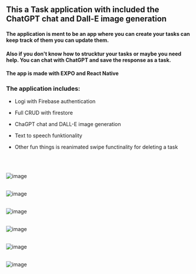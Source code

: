 ## This a Task application with included the ChatGPT chat and Dall-E image generation

#### The application is ment to be an app where you can create your tasks can keep track of them you can update them. 
#### Also if you don't know how to strucktur your tasks or maybe you need help. You can chat with ChatGPT and save the response as a task.


#### The app is made with EXPO and React Native
### The application includes:
- Logi with Firebase authentication
- Full CRUD with firestore
- ChaGPT chat and DALL-E image generation
- Text to speech funktionality
- Other fun things is reanimated swipe functinality for deleting a task

  <br>
  <br>

![image](https://github.com/JesperZamora/NaviTest/assets/113138989/36f88b61-41d2-4f15-a66e-9c6773e0b10c)
  <br>
  <br>

![image](https://github.com/JesperZamora/NaviTest/assets/113138989/aef736f9-6277-4fdc-b20c-afedc3cc0d6a)
  <br>
  <br>

![image](https://github.com/JesperZamora/NaviTest/assets/113138989/c0145233-916e-4347-bb5d-4a2ef15df07b)
  <br>
  <br>

![image](https://github.com/JesperZamora/NaviTest/assets/113138989/6629d235-f33a-4009-bcce-ee2d3e992efb)
  <br>
  <br>

![image](https://github.com/JesperZamora/NaviTest/assets/113138989/b89945f4-50c0-4e5e-af53-e49614bddb27)
  <br>
  <br>

![image](https://github.com/JesperZamora/NaviTest/assets/113138989/37d1cbb0-a3a9-4098-b563-9bbcc6ebe31a)

